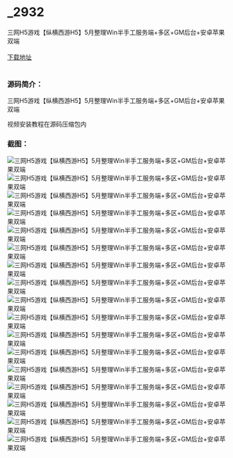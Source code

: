 # _2932
三网H5游戏【纵横西游H5】5月整理Win半手工服务端+多区+GM后台+安卓苹果双端
<br/></br>
[下载地址](https://www.uuid2.com/2932.html "下载地址")
<br/></br>
<h3>源码简介：</h3>
<p>三网H5游戏【纵横西游H5】5月整理Win半手工服务端+多区+GM后台+安卓苹果双端<p>
<p>视频安装教程在源码压缩包内<p>
<h3>截图：</h3>
<img src="https://www.uuid2.com/wp-content/uploads/img/202205/6348722517.jpg" alt="三网H5游戏【纵横西游H5】5月整理Win半手工服务端+多区+GM后台+安卓苹果双端"><img src="https://www.uuid2.com/wp-content/uploads/img/202205/6348722537.jpg" alt="三网H5游戏【纵横西游H5】5月整理Win半手工服务端+多区+GM后台+安卓苹果双端"><img src="https://www.uuid2.com/wp-content/uploads/img/202205/6348722394.jpg" alt="三网H5游戏【纵横西游H5】5月整理Win半手工服务端+多区+GM后台+安卓苹果双端"><img src="https://www.uuid2.com/wp-content/uploads/img/202205/6348722732.jpg" alt="三网H5游戏【纵横西游H5】5月整理Win半手工服务端+多区+GM后台+安卓苹果双端"><img src="https://www.uuid2.com/wp-content/uploads/img/202205/d08461f305.jpg" alt="三网H5游戏【纵横西游H5】5月整理Win半手工服务端+多区+GM后台+安卓苹果双端"><img src="https://www.uuid2.com/wp-content/uploads/img/202205/d08461f837.jpg" alt="三网H5游戏【纵横西游H5】5月整理Win半手工服务端+多区+GM后台+安卓苹果双端"><img src="https://www.uuid2.com/wp-content/uploads/img/202205/d08461f380.jpg" alt="三网H5游戏【纵横西游H5】5月整理Win半手工服务端+多区+GM后台+安卓苹果双端"><img src="https://www.uuid2.com/wp-content/uploads/img/202205/d08461f820.jpg" alt="三网H5游戏【纵横西游H5】5月整理Win半手工服务端+多区+GM后台+安卓苹果双端"><img src="https://www.uuid2.com/wp-content/uploads/img/202205/d08461f276.jpg" alt="三网H5游戏【纵横西游H5】5月整理Win半手工服务端+多区+GM后台+安卓苹果双端"><img src="https://www.uuid2.com/wp-content/uploads/img/202205/d08461f276.jpg" alt="三网H5游戏【纵横西游H5】5月整理Win半手工服务端+多区+GM后台+安卓苹果双端"><img src="https://www.uuid2.com/wp-content/uploads/img/202205/d08461f714.jpg" alt="三网H5游戏【纵横西游H5】5月整理Win半手工服务端+多区+GM后台+安卓苹果双端"><img src="https://www.uuid2.com/wp-content/uploads/img/202205/6a15bf7766.jpg" alt="三网H5游戏【纵横西游H5】5月整理Win半手工服务端+多区+GM后台+安卓苹果双端"><img src="https://www.uuid2.com/wp-content/uploads/img/202205/6a15bf7391.jpg" alt="三网H5游戏【纵横西游H5】5月整理Win半手工服务端+多区+GM后台+安卓苹果双端"><img src="https://www.uuid2.com/wp-content/uploads/img/202205/6a15bf7300.jpg" alt="三网H5游戏【纵横西游H5】5月整理Win半手工服务端+多区+GM后台+安卓苹果双端"><img src="https://www.uuid2.com/wp-content/uploads/img/202205/6a15bf7874.jpg" alt="三网H5游戏【纵横西游H5】5月整理Win半手工服务端+多区+GM后台+安卓苹果双端"><img src="https://www.uuid2.com/wp-content/uploads/img/202205/6a15bf7353.jpg" alt="三网H5游戏【纵横西游H5】5月整理Win半手工服务端+多区+GM后台+安卓苹果双端"><img src="https://www.uuid2.com/wp-content/uploads/img/202205/6a15bf7358.jpg" alt="三网H5游戏【纵横西游H5】5月整理Win半手工服务端+多区+GM后台+安卓苹果双端">
